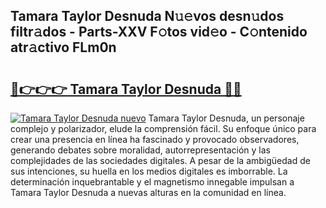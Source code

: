 ## Tamara Taylor Desnuda N𝚞𝚎vos desn𝚞dos filtr𝚊dos - Parts-XXV F𝚘tos vid𝚎o - C𝚘ntenido atr𝚊ctivo FLm0n

# <h2><a href="http://mb35x8b.tromn.icu/?c=Tamara+Taylor+Desnuda">🔗👉👉👉 Tamara Taylor Desnuda 🔗🔗</a></h2>

[![Tamara Taylor Desnuda nuevo](https://i.imgur.com/pEAQMta.gif)](http://mb35x8b.tromn.icu/?c=Tamara+Taylor+Desnuda)
Tamara Taylor Desnuda, un personaje complejo y polarizador, elude la comprensión fácil. Su enfoque único para crear una presencia en línea ha fascinado y provocado observadores, generando debates sobre moralidad, autorrepresentación y las complejidades de las sociedades digitales. A pesar de la ambigüedad de sus intenciones, su huella en los medios digitales es imborrable. La determinación inquebrantable y el magnetismo innegable impulsan a Tamara Taylor Desnuda a nuevas alturas en la comunidad en línea.
